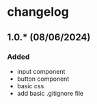 # changelog

## 1.0.* (08/06/2024)

### Added

 - input component
 - button component
 - basic css
 - add basic .gitignore file
